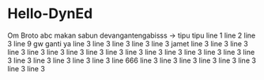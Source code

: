# Hello-DynEd
Om Broto
abc
makan sabun
devangantengabisss -> tipu tipu
line 1
line 2
line 3
line 9 gw ganti ya
line 3
line 3
line 3
line 3
line 3
jamet
line 3
line 3
line 3
line 3
line 3
line 3
line 3
line 3
line 3
line 3
line 3
line 3
line 3
line 3
line 3
line 3
line 3
line 3
line 3
line 3
line 3
line 666
line 3
line 3
line 3
line 3
line 3
line 3
line 3
line 3
